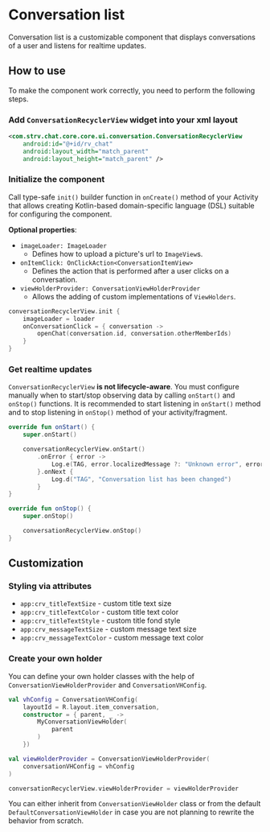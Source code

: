 # Conversation list

Conversation list is a customizable component that displays
conversations of a user and listens for realtime updates.

## How to use

To make the component work correctly, you need to perform the following
steps.

### Add `ConversationRecyclerView` widget into your xml layout

```xml
<com.strv.chat.core.core.ui.conversation.ConversationRecyclerView
    android:id="@+id/rv_chat"
    android:layout_width="match_parent"
    android:layout_height="match_parent" />
```
### Initialize the component
Call type-safe `init()` builder function in `onCreate()` method
of your Activity that allows creating Kotlin-based domain-specific
language (DSL) suitable for configuring the component.

**Optional properties**:
- `imageLoader: ImageLoader` 
  -   Defines how to upload a picture's url to `ImageView`s.
- `onItemClick: OnClickAction<ConversationItemView>`
  -  Defines the action that is performed after a user clicks on a
     conversation.
- `viewHolderProvider: ConversationViewHolderProvider` 
  - Allows the adding of custom implementations of `ViewHolders`.
     
```kotlin
conversationRecyclerView.init {
    imageLoader = loader
    onConversationClick = { conversation ->
        openChat(conversation.id, conversation.otherMemberIds)
    }
}   
```

### Get realtime updates
`ConversationRecyclerView` **is not lifecycle-aware**. You must
configure manually when to start/stop observing data by calling
`onStart()` and `onStop()` functions. It is recommended to start
listening in `onStart()` method and to stop listening in `onStop()`
method of your activity/fragment.

```kotlin
override fun onStart() {
    super.onStart()

    conversationRecyclerView.onStart()
        .onError { error ->
            Log.e(TAG, error.localizedMessage ?: "Unknown error", error)
        }.onNext {
            Log.d("TAG", "Conversation list has been changed")
        }
}

override fun onStop() {
    super.onStop()

    conversationRecyclerView.onStop()
}
```

## Customization

### Styling via attributes
- `app:crv_titleTextSize` - custom title text size
- `app:crv_titleTextColor` - custom title text color
- `app:crv_titleTextStyle` - custom title fond style
- `app:crv_messageTextSize` - custom message text size
- `app:crv_messageTextColor` - custom message text color


### Create your own holder
You can define your own holder classes with the help of
`ConversationViewHolderProvider` and `ConversationVHConfig`.

```kotlin
val vhConfig = ConversationVHConfig(
    layoutId = R.layout.item_conversation,
    constructor = { parent, _ ->
        MyConversationViewHolder(
            parent
        )
    })

val viewHolderProvider = ConversationViewHolderProvider(
    conversationVHConfig = vhConfig
)

conversationRecyclerView.viewHolderProvider = viewHolderProvider
```

You can either inherit from `ConversationViewHolder` class or from the
default `DefaultConversationViewHolder` in case you are not planning
to rewrite the behavior from scratch.
